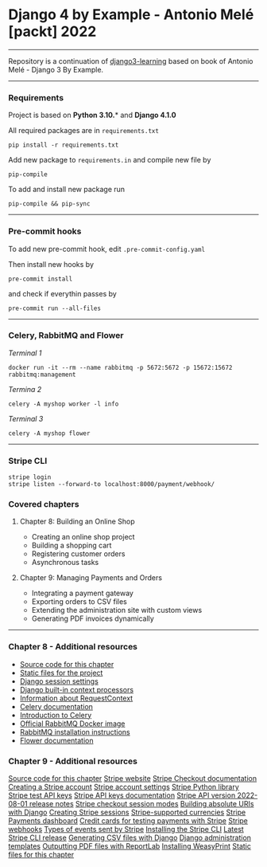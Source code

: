 # Django 4 by Example - Antonio Melé [packt] 2022
***
Repository is a continuation of [django3-learning](https://github.com/bartoszcholewa/django3-learning)
based on book of Antonio Melé - Django 3 By Example.
***
### Requirements
Project is based on **Python 3.10.*** and **Django 4.1.0**

All required packages are in `requirements.txt`
```shell
pip install -r requirements.txt
```
Add new package to `requirements.in` and compile new file by
```shell
pip-compile
```
To add and install new package run
```shell
pip-compile && pip-sync
```
***
### Pre-commit hooks
To add new pre-commit hook, edit `.pre-commit-config.yaml`

Then install new hooks by
```shell
pre-commit install
```
and check if everythin passes by
```shell
pre-commit run --all-files
```
***
### Celery, RabbitMQ and Flower
_Terminal 1_
```shell
docker run -it --rm --name rabbitmq -p 5672:5672 -p 15672:15672 rabbitmq:management
```
_Termina 2_
```shell
celery -A myshop worker -l info
```
_Terminal 3_
```shell
celery -A myshop flower
```
***
### Stripe CLI
```shell
stripe login
stripe listen --forward-to localhost:8000/payment/webhook/
```
### Covered chapters
1. Chapter 8: Building an Online Shop
   * Creating an online shop project
   * Building a shopping cart
   * Registering customer orders
   * Asynchronous tasks

2. Chapter 9: Managing Payments and Orders
   * Integrating a payment gateway
   * Exporting orders to CSV files
   * Extending the administration site with custom views
   * Generating PDF invoices dynamically
***
### Chapter 8 - Additional resources
- [Source code for this chapter](https://github.com/PacktPublishing/Django-4-by-example/tree/main/Chapter08)
- [Static files for the project](https://github.com/PacktPublishing/Django-4-by-Example/tree/main/Chapter08/myshop/shop/static)
- [Django session settings](https://docs.djangoproject.com/en/4.1/ref/settings/#sessions)
- [Django built-in context processors](https://docs.djangoproject.com/en/4.1/ref/templates/api/#built-in-template-context-processors)
- [Information about RequestContext](https://docs.djangoproject.com/en/4.1/ref/templates/api/#django.template.RequestContext)
- [Celery documentation](https://docs.celeryq.dev/en/stable/index.html)
- [Introduction to Celery](https://docs.celeryq.dev/en/stable/getting-started/introduction.html)
- [Official RabbitMQ Docker image](https://hub.docker.com/_/rabbitmq)
- [RabbitMQ installation instructions](https://www.rabbitmq.com/download.html)
- [Flower documentation](https://flower.readthedocs.io/)

### Chapter 9 - Additional resources
[Source code for this chapter](https://github.com/PacktPublishing/Django-4-by-example/tree/main/Chapter09)
[Stripe website](https://www.stripe.com/)
[Stripe Checkout documentation](https://stripe.com/docs/payments/checkout)
[Creating a Stripe account](https://dashboard.stripe.com/register)
[Stripe account settings](https://dashboard.stripe.com/settings/account)
[Stripe Python library](https://github.com/stripe/stripe-python)
[Stripe test API keys](https://dashboard.stripe.com/test/apikeys)
[Stripe API keys documentation](https://stripe.com/docs/keys)
[Stripe API version 2022-08-01 release notes](https://stripe.com/docs/upgrades#2022-08-01)
[Stripe checkout session modes](https://stripe.com/docs/api/checkout/sessions/object#checkout_session_object-mode)
[Building absolute URIs with Django](https://docs.djangoproject.com/en/4.1/ref/request-response/#django.http.HttpRequest.build_absolute_uri)
[Creating Stripe sessions](https://stripe.com/docs/api/checkout/sessions/create)
[Stripe-supported currencies](https://stripe.com/docs/currencies)
[Stripe Payments dashboard](https://dashboard.stripe.com/test/payments)
[Credit cards for testing payments with Stripe](https://stripe.com/docs/testing)
[Stripe webhooks](https://dashboard.stripe.com/test/webhooks)
[Types of events sent by Stripe](https://stripe.com/docs/api/events/types)
[Installing the Stripe CLI](https://stripe.com/docs/stripe-cli#install)
[Latest Stripe CLI release](https://github.com/stripe/stripe-cli/releases/latest)
[Generating CSV files with Django](https://docs.djangoproject.com/en/4.1/howto/outputting-csv/)
[Django administration templates](https://github.com/django/django/tree/4.0/django/contrib/admin/templates/admin)
[Outputting PDF files with ReportLab](https://docs.djangoproject.com/en/4.1/howto/outputting-pdf/)
[Installing WeasyPrint](https://weasyprint.readthedocs.io/en/latest/install.html)
[Static files for this chapter](https://github.com/PacktPublishing/Django-4-by-Example/tree/main/Chapter09/myshop/shop/static)
